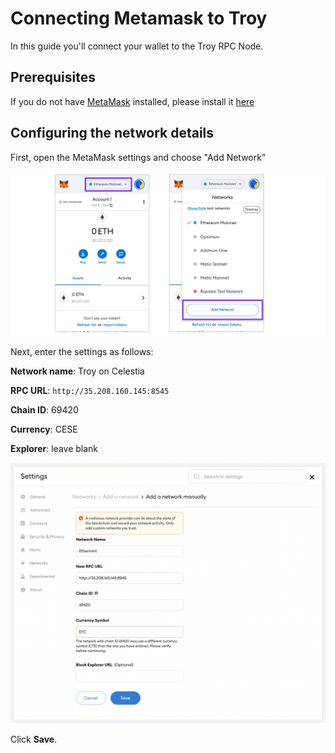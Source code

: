 # Connecting Metamask to Troy

In this guide you'll connect your wallet to the Troy RPC Node.

## Prerequisites

If you do not have [MetaMask](https://metamask.io/) installed, please install it
[here](https://metamask.io/download/)

## Configuring the network details

First, open the MetaMask settings and choose "Add Network"

![Configuring MetaMask](../../static/img/add-troy.png)

Next, enter the settings as follows:

__Network name__: Troy on Celestia

__RPC URL__: `http://35.208.160.145:8545`

__Chain ID__: 69420

__Currency__: CESE

__Explorer__: leave blank

![MetaMask configuration](../../static/img/configure-troy.png)

Click __Save__.
